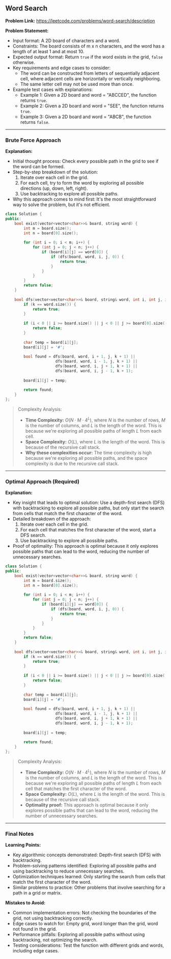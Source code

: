 ## Word Search
**Problem Link:** https://leetcode.com/problems/word-search/description

**Problem Statement:**
- Input format: A 2D board of characters and a word.
- Constraints: The board consists of m x n characters, and the word has a length of at least 1 and at most 10.
- Expected output format: Return `true` if the word exists in the grid, `false` otherwise.
- Key requirements and edge cases to consider:
  - The word can be constructed from letters of sequentially adjacent cell, where adjacent cells are horizontally or vertically neighboring.
  - The same letter cell may not be used more than once.
- Example test cases with explanations:
  - Example 1: Given a 2D board and word = "ABCCED", the function returns `true`.
  - Example 2: Given a 2D board and word = "SEE", the function returns `true`.
  - Example 3: Given a 2D board and word = "ABCB", the function returns `false`.

---

### Brute Force Approach

**Explanation:**
- Initial thought process: Check every possible path in the grid to see if the word can be formed.
- Step-by-step breakdown of the solution:
  1. Iterate over each cell in the grid.
  2. For each cell, try to form the word by exploring all possible directions (up, down, left, right).
  3. Use backtracking to explore all possible paths.
- Why this approach comes to mind first: It's the most straightforward way to solve the problem, but it's not efficient.

```cpp
class Solution {
public:
    bool exist(vector<vector<char>>& board, string word) {
        int m = board.size();
        int n = board[0].size();
        
        for (int i = 0; i < m; i++) {
            for (int j = 0; j < n; j++) {
                if (board[i][j] == word[0]) {
                    if (dfs(board, word, i, j, 0)) {
                        return true;
                    }
                }
            }
        }
        return false;
    }
    
    bool dfs(vector<vector<char>>& board, string& word, int i, int j, int k) {
        if (k == word.size()) {
            return true;
        }
        
        if (i < 0 || i >= board.size() || j < 0 || j >= board[0].size() || board[i][j] != word[k]) {
            return false;
        }
        
        char temp = board[i][j];
        board[i][j] = '#';
        
        bool found = dfs(board, word, i + 1, j, k + 1) ||
                      dfs(board, word, i - 1, j, k + 1) ||
                      dfs(board, word, i, j + 1, k + 1) ||
                      dfs(board, word, i, j - 1, k + 1);
        
        board[i][j] = temp;
        
        return found;
    }
};
```

> Complexity Analysis:
> - **Time Complexity:** $O(N \cdot M \cdot 4^L)$, where $N$ is the number of rows, $M$ is the number of columns, and $L$ is the length of the word. This is because we're exploring all possible paths of length $L$ from each cell.
> - **Space Complexity:** $O(L)$, where $L$ is the length of the word. This is because of the recursive call stack.
> - **Why these complexities occur:** The time complexity is high because we're exploring all possible paths, and the space complexity is due to the recursive call stack.

---

### Optimal Approach (Required)

**Explanation:**
- Key insight that leads to optimal solution: Use a depth-first search (DFS) with backtracking to explore all possible paths, but only start the search from cells that match the first character of the word.
- Detailed breakdown of the approach:
  1. Iterate over each cell in the grid.
  2. For each cell that matches the first character of the word, start a DFS search.
  3. Use backtracking to explore all possible paths.
- Proof of optimality: This approach is optimal because it only explores possible paths that can lead to the word, reducing the number of unnecessary searches.

```cpp
class Solution {
public:
    bool exist(vector<vector<char>>& board, string word) {
        int m = board.size();
        int n = board[0].size();
        
        for (int i = 0; i < m; i++) {
            for (int j = 0; j < n; j++) {
                if (board[i][j] == word[0]) {
                    if (dfs(board, word, i, j, 0)) {
                        return true;
                    }
                }
            }
        }
        return false;
    }
    
    bool dfs(vector<vector<char>>& board, string& word, int i, int j, int k) {
        if (k == word.size()) {
            return true;
        }
        
        if (i < 0 || i >= board.size() || j < 0 || j >= board[0].size() || board[i][j] != word[k]) {
            return false;
        }
        
        char temp = board[i][j];
        board[i][j] = '#';
        
        bool found = dfs(board, word, i + 1, j, k + 1) ||
                      dfs(board, word, i - 1, j, k + 1) ||
                      dfs(board, word, i, j + 1, k + 1) ||
                      dfs(board, word, i, j - 1, k + 1);
        
        board[i][j] = temp;
        
        return found;
    }
};
```

> Complexity Analysis:
> - **Time Complexity:** $O(N \cdot M \cdot 4^L)$, where $N$ is the number of rows, $M$ is the number of columns, and $L$ is the length of the word. This is because we're exploring all possible paths of length $L$ from each cell that matches the first character of the word.
> - **Space Complexity:** $O(L)$, where $L$ is the length of the word. This is because of the recursive call stack.
> - **Optimality proof:** This approach is optimal because it only explores possible paths that can lead to the word, reducing the number of unnecessary searches.

---

### Final Notes

**Learning Points:**
- Key algorithmic concepts demonstrated: Depth-first search (DFS) with backtracking.
- Problem-solving patterns identified: Exploring all possible paths and using backtracking to reduce unnecessary searches.
- Optimization techniques learned: Only starting the search from cells that match the first character of the word.
- Similar problems to practice: Other problems that involve searching for a path in a grid or matrix.

**Mistakes to Avoid:**
- Common implementation errors: Not checking the boundaries of the grid, not using backtracking correctly.
- Edge cases to watch for: Empty grid, word longer than the grid, word not found in the grid.
- Performance pitfalls: Exploring all possible paths without using backtracking, not optimizing the search.
- Testing considerations: Test the function with different grids and words, including edge cases.